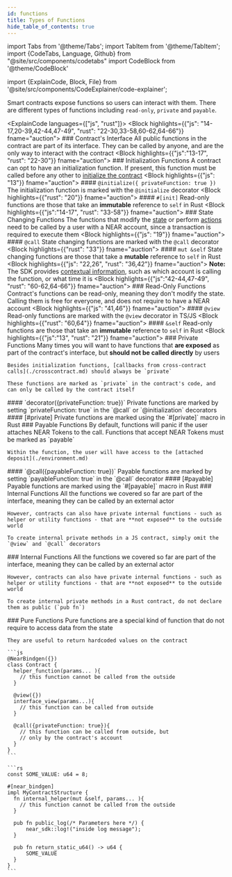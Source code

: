 ```yaml
---
id: functions
title: Types of Functions
hide_table_of_contents: true
---
```

import Tabs from '@theme/Tabs';
import TabItem from '@theme/TabItem';
import {CodeTabs, Language, Github} from "@site/src/components/codetabs"
import CodeBlock from '@theme/CodeBlock'

import {ExplainCode, Block, File} from '@site/src/components/CodeExplainer/code-explainer';

Smart contracts expose functions so users can interact with them. There are different types of functions including `read-only`, `private` and `payable`.

<ExplainCode languages={["js", "rust"]}>
  <Block highlights={{"js": "14-17,20-39,42-44,47-49", "rust": "22-30,33-58,60-62,64-66"}} fname="auction">
    ### Contract's Interface
    All public functions in the contract are part of its interface. They can be called by anyone, and are the only way to interact with the contract
  </Block>
  <Block highlights={{"js":"13-17", "rust": "22-30"}} fname="auction">
    ### Initialization Functions
    A contract can opt to have an initialization function. If present, this function must be called before any other to [initialize the contract](./storage.md) 
  </Block>
  <Block highlights={{"js": "13"}} fname="auction">
    #### `@initialize({ privateFunction: true })`
    The initialization function is marked with the `@initialize` decorator
  </Block>
  <Block highlights={{"rust": "20"}} fname="auction">
    #### `#[init]`
    Read-only functions are those that take an **immutable** reference to `self` in Rust
  </Block>
  <Block highlights={{"js":"14-17", "rust": "33-58"}} fname="auction">
    ### State Changing Functions
    The functions that modify the [state](./storage.md) or perform [actions](./actions.md) need to be called by a user with a NEAR account, since a transaction is required to execute them
  </Block>
  <Block highlights={{"js": "19"}} fname="auction">
    #### `@call`
    State changing functions are marked with the `@call` decorator
  </Block>
  <Block highlights={{"rust": "33"}} fname="auction">
    #### `mut &self`
    State changing functions are those that take a **mutable** reference to `self` in Rust
  </Block>
  <Block highlights={{"js": "22,26", "rust": "36,42"}} fname="auction">
    **Note:** The SDK provides [contextual information](./environment.md), such as which account is calling the function, or what time it is
  </Block>
  <Block highlights={{"js":"42-44,47-49", "rust": "60-62,64-66"}} fname="auction">
    ### Read-Only Functions
    Contract's functions can be read-only, meaning they don't modify the state. Calling them is free for everyone, and does not require to have a NEAR account
  </Block>
  <Block highlights={{"js": "41,46"}} fname="auction">
    #### `@view`
    Read-only functions are marked with the `@view` decorator in TS/JS
  </Block>
  <Block highlights={{"rust": "60,64"}} fname="auction">
    #### `&self`
    Read-only functions are those that take an **immutable** reference to `self` in Rust
  </Block>
  <Block highlights={{"js":"13", "rust": "21"}} fname="auction">
    ### Private Functions
    Many times you will want to have functions that **are exposed** as part of the contract's interface, but **should not be called directly** by users

    Besides initialization functions, [callbacks from cross-contract calls](./crosscontract.md) should always be `private`

    These functions are marked as `private` in the contract's code, and can only be called by the contract itself
  </Block>
  <Block highlights={{"js": "13"}} fname="auction">
    #### `decorator({privateFunction: true})`
    Private functions are marked by setting `privateFunction: true` in the `@call` or `@initialization` decorators
  </Block>
  <Block highlights={{"rust": "21"}} fname="auction">
    #### [#private]
    Private functions are marked using the `#[private]` macro in Rust
  </Block>
  <Block highlights={{"js":"19,25", "rust": "32,41"}} fname="auction">
    ### Payable Functions
    By default, functions will panic if the user attaches NEAR Tokens to the call. Functions that accept NEAR Tokens must be marked as `payable`

    Within the function, the user will have access to the [attached deposit](./environment.md)
  </Block>
  <Block highlights={{"js": "19,25"}} fname="auction">
    #### `@call({payableFunction: true})`
    Payable functions are marked by setting `payableFunction: true` in the `@call` decorator
  </Block>
  <Block highlights={{"rust": "32,41"}} fname="auction">
    #### [#payable]
    Payable functions are marked using the `#[payable]` macro in Rust
  </Block>
  <Block highlights={{"js":"3-5"}} fname="example">
    ### Internal Functions
    All the functions we covered so far are part of the interface, meaning they can be called by an external actor

    However, contracts can also have private internal functions - such as helper or utility functions - that are **not exposed** to the outside world

    To create internal private methods in a JS contract, simply omit the `@view` and `@call` decorators
  </Block>
  <Block highlights={{"rust": "5-7"}} fname="example">
    ### Internal Functions
    All the functions we covered so far are part of the interface, meaning they can be called by an external actor

    However, contracts can also have private internal functions - such as helper or utility functions - that are **not exposed** to the outside world

    To create internal private methods in a Rust contract, do not declare them as public (`pub fn`)
  </Block>
  <Block highlights={{"rust": "9-11,13-15"}} fname="example">
    ### Pure Functions
    Pure functions are a special kind of function that do not require to access data from the state

    They are useful to return hardcoded values on the contract
  </Block>
  <File
    language="js"
    fname="auction" 
    url="https://github.com/near-examples/auction-examples/blob/main/contract-ts/src/contract.ts"
    start="2"
    end="51"
  />
  <File
    language="rust"
    fname="auction"
    url="https://github.com/near-examples/auction-examples/blob/main/contract-rs/src/lib.rs"
    start="2"
    end="68"
  />
  <CodeBlock
    language="js"
    fname="example" 
  >

    ```js
    @NearBindgen({})
    class Contract {
      helper_function(params... ){
        // this function cannot be called from the outside
      }

      @view({})
      interface_view(params...){
        // this function can be called from outside
      }

      @call({privateFunction: true}){
        // this function can be called from outside, but
        // only by the contract's account
      }
    }
    ```
  </CodeBlock>
  <CodeBlock
    language="rust"
    fname="example" 
  >

    ```rs
    const SOME_VALUE: u64 = 8;

    #[near_bindgen]
    impl MyContractStructure {
      fn internal_helper(mut &self, params... ){
        // this function cannot be called from the outside
      }

      pub fn public_log(/* Parameters here */) {
          near_sdk::log!("inside log message");
      }

      pub fn return_static_u64() -> u64 {
          SOME_VALUE
      }
    }
    ```
  </CodeBlock>
</ExplainCode>